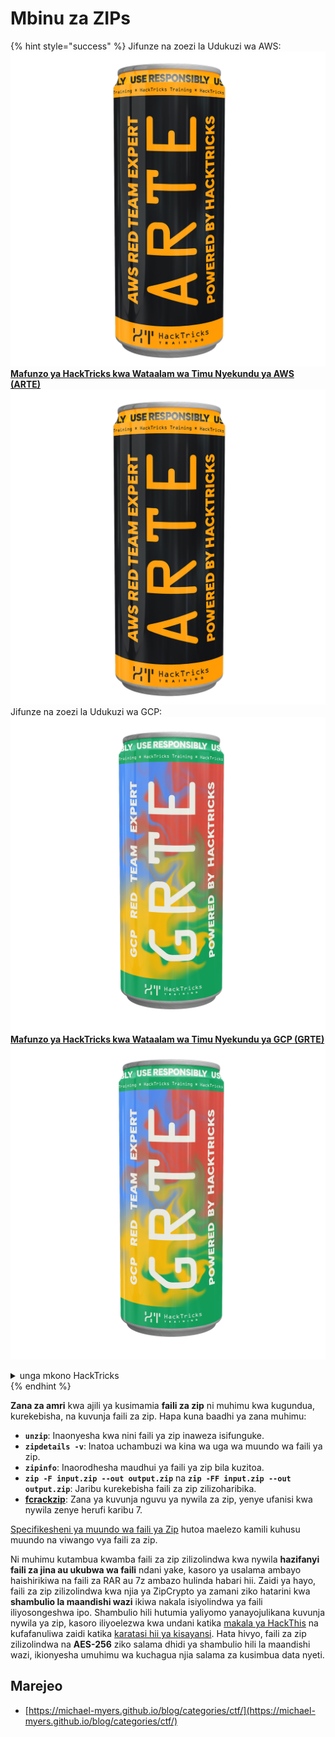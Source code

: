 # Mbinu za ZIPs

{% hint style="success" %}
Jifunze na zoezi la Udukuzi wa AWS:<img src="/.gitbook/assets/arte.png" alt="" data-size="line">[**Mafunzo ya HackTricks kwa Wataalam wa Timu Nyekundu ya AWS (ARTE)**](https://training.hacktricks.xyz/courses/arte)<img src="/.gitbook/assets/arte.png" alt="" data-size="line">\
Jifunze na zoezi la Udukuzi wa GCP: <img src="/.gitbook/assets/grte.png" alt="" data-size="line">[**Mafunzo ya HackTricks kwa Wataalam wa Timu Nyekundu ya GCP (GRTE)**<img src="/.gitbook/assets/grte.png" alt="" data-size="line">](https://training.hacktricks.xyz/courses/grte)

<details>

<summary>unga mkono HackTricks</summary>

* Angalia [**mpango wa usajili**](https://github.com/sponsors/carlospolop)!
* **Jiunge na** 💬 [**Kikundi cha Discord**](https://discord.gg/hRep4RUj7f) au [**kikundi cha telegram**](https://t.me/peass) au **tufuate** kwenye **Twitter** 🐦 [**@hacktricks\_live**](https://twitter.com/hacktricks\_live)**.**
* **Shiriki mbinu za udukuzi kwa kuwasilisha PRs kwa** [**HackTricks**](https://github.com/carlospolop/hacktricks) na [**HackTricks Cloud**](https://github.com/carlospolop/hacktricks-cloud) repos za github.

</details>
{% endhint %}

**Zana za amri** kwa ajili ya kusimamia **faili za zip** ni muhimu kwa kugundua, kurekebisha, na kuvunja faili za zip. Hapa kuna baadhi ya zana muhimu:

- **`unzip`**: Inaonyesha kwa nini faili ya zip inaweza isifunguke.
- **`zipdetails -v`**: Inatoa uchambuzi wa kina wa uga wa muundo wa faili ya zip.
- **`zipinfo`**: Inaorodhesha maudhui ya faili ya zip bila kuzitoa.
- **`zip -F input.zip --out output.zip`** na **`zip -FF input.zip --out output.zip`**: Jaribu kurekebisha faili za zip zilizoharibika.
- **[fcrackzip](https://github.com/hyc/fcrackzip)**: Zana ya kuvunja nguvu ya nywila za zip, yenye ufanisi kwa nywila zenye herufi karibu 7.

[Specifikesheni ya muundo wa faili ya Zip](https://pkware.cachefly.net/webdocs/casestudies/APPNOTE.TXT) hutoa maelezo kamili kuhusu muundo na viwango vya faili za zip.

Ni muhimu kutambua kwamba faili za zip zilizolindwa kwa nywila **hazifanyi faili za jina au ukubwa wa faili** ndani yake, kasoro ya usalama ambayo haishirikiwa na faili za RAR au 7z ambazo hulinda habari hii. Zaidi ya hayo, faili za zip zilizolindwa kwa njia ya ZipCrypto ya zamani ziko hatarini kwa **shambulio la maandishi wazi** ikiwa nakala isiyolindwa ya faili iliyosongeshwa ipo. Shambulio hili hutumia yaliyomo yanayojulikana kuvunja nywila ya zip, kasoro iliyoelezwa kwa undani katika [makala ya HackThis](https://www.hackthis.co.uk/articles/known-plaintext-attack-cracking-zip-files) na kufafanuliwa zaidi katika [karatasi hii ya kisayansi](https://www.cs.auckland.ac.nz/\~mike/zipattacks.pdf). Hata hivyo, faili za zip zilizolindwa na **AES-256** ziko salama dhidi ya shambulio hili la maandishi wazi, ikionyesha umuhimu wa kuchagua njia salama za kusimbua data nyeti.

## Marejeo
* [https://michael-myers.github.io/blog/categories/ctf/](https://michael-myers.github.io/blog/categories/ctf/)
